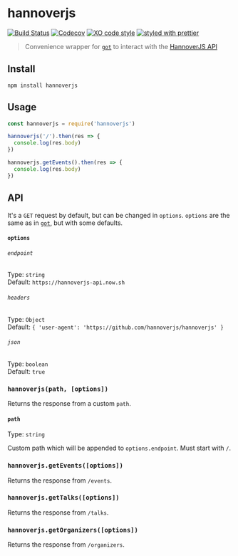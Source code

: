 # hannoverjs

[![Build Status](https://travis-ci.org/HannoverJS/hannoverjs.svg?branch=master)](https://travis-ci.org/HannoverJS/hannoverjs) [![Codecov](https://codecov.io/gh/hannoverjs/hannoverjs/branch/master/graph/badge.svg)](https://codecov.io/gh/hannoverjs/hannoverjs) [![XO code style](https://img.shields.io/badge/code_style-XO-5ed9c7.svg)](https://github.com/sindresorhus/xo) [![styled with prettier](https://img.shields.io/badge/styled_with-prettier-ff69b4.svg)](https://github.com/prettier/prettier)

> Convenience wrapper for [`got`](https://github.com/sindresorhus/got) to interact with the [HannoverJS API](https://github.com/HannoverJS/hannoverjs-api)

## Install

```
npm install hannoverjs
```

## Usage

```js
const hannoverjs = require('hannoverjs')

hannoverjs('/').then(res => {
  console.log(res.body)
})

hannoverjs.getEvents().then(res => {
  console.log(res.body)
})
```

## API

It's a `GET` request by default, but can be changed in `options`. `options` are the same as in [`got`](https://github.com/sindresorhus/got), but with some defaults.

#### `options`

###### `endpoint`

Type: `string`<br>
Default: `https://hannoverjs-api.now.sh`

###### `headers`

Type: `Object`<br>
Default: `{ 'user-agent': 'https://github.com/hannoverjs/hannoverjs' }`

###### `json`

Type: `boolean`<br>
Default: `true`

### `hannoverjs(path, [options])`

Returns the response from a custom `path`.

#### `path`

Type: `string`

Custom path which will be appended to `options.endpoint`. Must start with `/`.

### `hannoverjs.getEvents([options])`

Returns the response from `/events`.

### `hannoverjs.getTalks([options])`

Returns the response from `/talks`.

### `hannoverjs.getOrganizers([options])`

Returns the response from `/organizers`.

